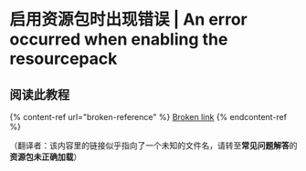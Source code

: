 # 启用资源包时出现错误 | An error occurred when enabling the resourcepack

## 阅读此教程

{% content-ref url="broken-reference" %}
[Broken link](broken-reference)
{% endcontent-ref %}

（翻译者：该内容里的链接似乎指向了一个未知的文件名，请转至**常见问题解答**的**资源包未正确加载**）
